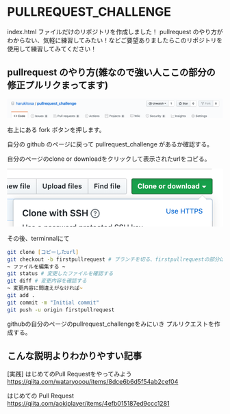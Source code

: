 # PULLREQUEST_CHALLENGE

index.html ファイルだけのリポジトリを作成しました！
pullrequest のやり方がわからない、気軽に練習してみたい！などご要望ありましたらこのリポジトリを使用して練習してみてください！

## pullrequest のやり方(雑なので強い人ここの部分の修正プルリクまってます)

<img src="pullrequest_1.png"/>

右上にある fork ボタンを押します。

自分の github のページに戻って pullrequest_challenge があるか確認する。

自分のページのclone or downloadをクリックして表示されたurlをコピる。

<img src="pullrequest_2.png"/>


その後、terminnalにて

```zsh
git clone [コピーしたurl]
git checkout -b firstpullrequest # ブランチを切る、firstpullrequestの部分はなんでもいい(helloでもworldでも)
~ ファイルを編集する ~
git status # 変更したファイルを確認する
git diff # 変更内容を確認する
~ 変更内容に間違えがなければ~
git add .
git commit -m "Initial commit"
git push -u origin firstpullrequest
```

githubの自分のページのpullrequest_challengeをみにいき
プルリクエストを作成する。


## こんな説明よりわかりやすい記事

[実践] はじめてのPull Requestをやってみよう
https://qiita.com/wataryooou/items/8dce6b6d5f54ab2cef04

はじめての Pull Request
https://qiita.com/aokiplayer/items/4efb015187ed9ccc1281